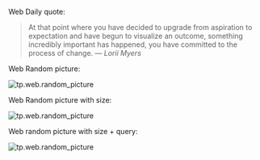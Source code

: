 Web Daily quote:

> At that point where you have decided to upgrade from aspiration to expectation and have begun to visualize an outcome, something incredibly important has happened, you have committed to the process of change.
> &mdash; <cite>Lorii Myers</cite>

Web Random picture:

![tp.web.random_picture](https://images.unsplash.com/photo-1651472515213-0317789758a0?crop=entropy&cs=tinysrgb&fit=max&fm=jpg&ixid=MnwxfDB8MXxyYW5kb218MHx8fHx8fHx8MTY1MjU5ODYzNQ&ixlib=rb-1.2.1&q=80&w=1080)

Web Random picture with size:

![tp.web.random_picture](https://images.unsplash.com/photo-1651445840360-ae3a000bbcaa?crop=entropy&cs=tinysrgb&fit=crop&fm=jpg&h=200&ixid=MnwxfDB8MXxyYW5kb218MHx8fHx8fHx8MTY1MjU5ODYzNQ&ixlib=rb-1.2.1&q=80&w=200)

Web random picture with size + query:

![tp.web.random_picture](https://images.unsplash.com/photo-1436968188282-5dc61aae3d81?crop=entropy&cs=tinysrgb&fit=crop&fm=jpg&h=200&ixid=MnwxfDB8MXxyYW5kb218MHx8bGFuZHNjYXBlLHdhdGVyfHx8fHx8MTY1MjU5ODYzNQ&ixlib=rb-1.2.1&q=80&utm_campaign=api-credit&utm_medium=referral&utm_source=unsplash_source&w=200)